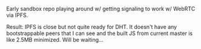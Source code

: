 Early sandbox repo playing around w/ getting signaling to work w/ WebRTC via IPFS.

Result: IPFS is close but not quite ready for DHT. It doesn't have any bootstrappable peers that I can see and the built
JS from current master is like 2.5MB minimized. Will be waiting...